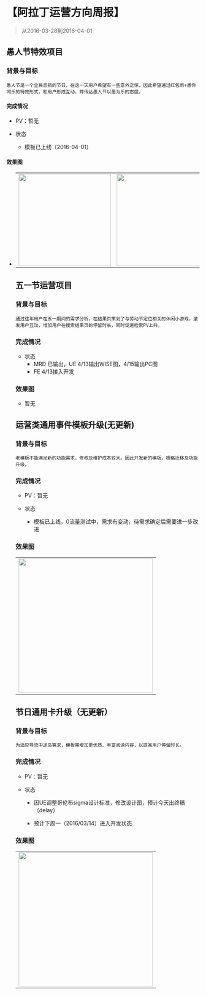 # 【阿拉丁运营方向周报】

> 从2016-03-28到2016-04-01

## 愚人节特效项目

### 背景与目标

```
愚人节是一个全民恶搞的节日，在这一天用户希望有一些意外之惊，因此希望通过红包雨+愚你同乐的特效形式，和用户形成互动，并传达愚人节以愚为乐的态度。
```

#### 完成情况

- PV：暂无

- 状态

    - 模板已上线（2016-04-01）
    
#### 效果图

- <table algin="center">
<tr>
<td><img src="../2016-04-01/img/wangpei07/wp01.png" width="240px"></td>
<td><img src="../2016-04-01/img/wangpei07/wp02.png" width="240px"></td>
</tr>
</table>


## 五一节运营项目

### 背景与目标

```
通过往年用户在五一期间的需求分析，在结果页策划了与劳动节定位相关的休闲小游戏，激发用户互动，增加用户在搜索结果页的停留时长，同时促进检索PV上升。
```

### 完成情况

- 状态
    - MRD 已输出，UE 4/13输出WISE图，4/15输出PC图
    - FE 4/13接入开发
    
### 效果图

- 暂无


## 运营类通用事件模板升级(无更新)

### 背景与目标

```
老模板不能满足新的功能需求，修改及维护成本较大。因此开发新的模板，栅格迁移及功能升级，
```

### 完成情况

- PV：暂无

- 状态

    - 模板已上线，0流量测试中，需求有变动，待需求确定后需要进一步改进
    
### 效果图

<table algin="center">
<tr>
<td><img src="../2016-02-05/img/wangpei07/wp01.png" width="350px"></td>
</tr>
</table>

## 节日通用卡升级（无更新）

### 背景与目标

```
为适应导流中途岛需求，模板需增加更优质、丰富阅读内容，以提高用户停留时长。
```

### 完成情况

- PV：暂无

- 状态

    - 因UE调整哥伦布sigma设计标准，修改设计图，预计今天出终稿（delay）
    
    - 预计下周一（2016/03/14）进入开发状态

### 效果图

<table algin="center">
<tr>
<td><img src="../2016-03-11/img/wangpei07/img01.png" width="350px"></td>
</tr>
</table>


